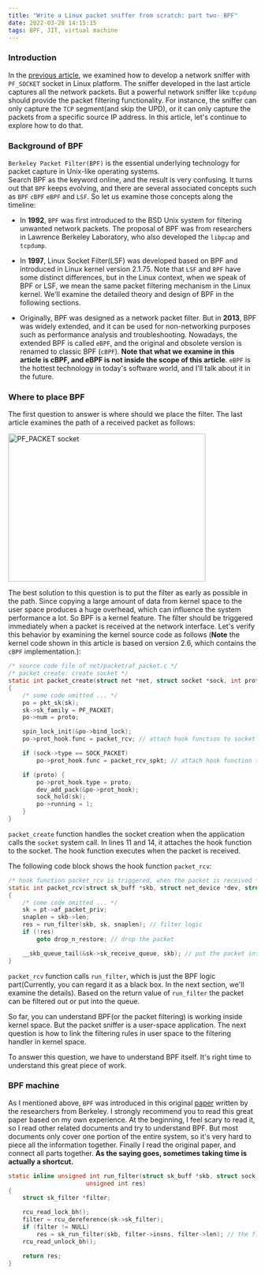 ```yaml
---
title: "Write a Linux packet sniffer from scratch: part two- BPF"
date: 2022-03-28 14:15:15
tags: BPF, JIT, virtual machine
---
```


### Introduction

In the [previous article](https://organicprogrammer.com/2022/02/22/how-to-implement-libpcap-on-linux-with-raw-socket-part1/), we examined how to develop a network sniffer with `PF_SOCKET` socket in Linux platform. The sniffer developed in the last article captures all the network packets. But a powerful network sniffer like `tcpdump` should provide the packet filtering functionality. For instance, the sniffer can only capture the `TCP` segment(and skip the UPD), or it can only capture the packets from a specific source IP address. In this article, let's continue to explore how to do that. 

### Background of BPF

`Berkeley Packet Filter(BPF)` is the essential underlying technology for packet capture in Unix-like operating systems.  
Search BPF as the keyword online, and the result is very confusing. It turns out that `BPF` keeps evolving, and there are several associated concepts such as `BPF` `cBPF` `eBPF` and `LSF`. So let us examine those concepts along the timeline:

- In **1992**, `BPF` was first introduced to the BSD Unix system for filtering unwanted network packets. The proposal of BPF was from researchers in Lawrence Berkeley Laboratory, who also developed the `libpcap` and `tcpdump`. 

- In **1997**, Linux Socket Filter(LSF) was developed based on BPF and introduced in Linux kernel version 2.1.75. Note that `LSF` and `BPF` have some distinct differences, but in the Linux context, when we speak of BPF or LSF, we mean the same packet filtering mechanism in the Linux kernel. We'll examine the detailed theory and design of BPF in the following sections. 

- Originally, BPF was designed as a network packet filter. But in **2013**, BPF was widely extended, and it can be used for non-networking purposes such as performance analysis and troubleshooting. Nowadays, the extended BPF is called `eBPF`, and the original and obsolete version is renamed to classic BPF (`cBPF`). **Note that what we examine in this article is cBPF, and eBPF is not inside the scope of this article**. `eBPF` is the hottest technology in today's software world, and I'll talk about it in the future. 

### Where to place BPF

The first question to answer is where should we place the filter. The last article examines the path of a received packet  as follows: 

<img src="/images/pf-packet-socket.png" title="PF_PACKET socket" width="400px" height="300px">

The best solution to this question is to put the filter as early as possible in the path. Since copying a large amount of data from kernel space to the user space produces a huge overhead, which can influence the system performance a lot. So BPF is a kernel feature. The filter should be triggered immediately when a packet is received at the network interface. Let's verify this behavior by examining the kernel source code as follows (**Note** the kernel code shown in this article is based on version 2.6, which contains the `cBPF` implementation.): 

```c
/* source code file of net/packet/af_packet.c */
/* packet_create: create socket */
static int packet_create(struct net *net, struct socket *sock, int protocol)
{
    /* some code omitted ... */
	po = pkt_sk(sk);
	sk->sk_family = PF_PACKET;
	po->num = proto;

	spin_lock_init(&po->bind_lock);
	po->prot_hook.func = packet_rcv; // attach hook function to socket

	if (sock->type == SOCK_PACKET)
		po->prot_hook.func = packet_rcv_spkt; // attach hook function to socket

	if (proto) {
		po->prot_hook.type = proto;
		dev_add_pack(&po->prot_hook);
		sock_hold(sk);
		po->running = 1;
	}
}
```
`packet_create` function handles the socket creation when the application calls the `socket` system call. In lines 11 and 14, it attaches the hook function to the socket. The hook function executes when the packet is received.

The following code block shows the hook function `packet_rcv`:  

```c
/* hook function packet_rcv is triggered, when the packet is received */
static int packet_rcv(struct sk_buff *skb, struct net_device *dev, struct packet_type *pt, struct net_device *orig_dev)
{
    /* some code omitted ... */
    sk = pt->af_packet_priv;
    snaplen = skb->len;
    res = run_filter(skb, sk, snaplen); // filter logic
    if (!res)
	    goto drop_n_restore; // drop the packet

    __skb_queue_tail(&sk->sk_receive_queue, skb); // put the packet into the queue
}
```
`packet_rcv` function calls `run_filter`, which is just the BPF logic part(Currently, you can regard it as a black box. In the next section, we'll examine the details). Based on the return value of `run_filter` the packet can be filtered out or put into the queue. 

So far, you can understand BPF(or the packet filtering) is working inside kernel space. But the packet sniffer is a user-space application. The next question is how to link the filtering rules in user space to the filtering handler in kernel space. 

To answer this question, we have to understand BPF itself. It's right time to understand this great piece of work. 

### BPF machine

As I mentioned above, `BPF` was introduced in this original [paper](https://www.tcpdump.org/papers/bpf-usenix93.pdf) written by the researchers from Berkeley. I strongly recommend you to read this great paper based on my own experience. At the beginning, I feel scary to read it, so I read other related documents and try to understand BPF. But most documents only cover one portion of the entire system, so it's very hard to piece all the information together. Finally I read the original paper, and connect all parts together. **As the saying goes, sometimes taking time is actually a shortcut.**

```c
static inline unsigned int run_filter(struct sk_buff *skb, struct sock *sk,
				      unsigned int res)
{
	struct sk_filter *filter;

	rcu_read_lock_bh();
	filter = rcu_dereference(sk->sk_filter);
	if (filter != NULL)
		res = sk_run_filter(skb, filter->insns, filter->len); // the filtering is inside sk_run_filter function
	rcu_read_unlock_bh();

	return res;
}
```

